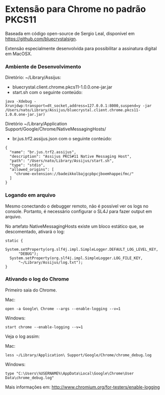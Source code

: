 # Extensão para Chrome no padrão PKCS11

Baseada em código open-source de Sergio Leal, disponível em https://github.com/bluecrystalsign.

Extensão especialmente desenvolvida para possibilitar a assinatura digital em MacOSX.

### Ambiente de Desenvolvimento

Diretório: ~/Library/Assijus:

* bluecrystal.client.chrome.pkcs11-1.0.0.one-jar.jar
* start.sh com o seguinte conteúdo:

```
java -Xdebug -Xrunjdwp:transport=dt_socket,address=127.0.0.1:8000,suspend=y -jar /Users/nato/Library/Assijus/bluecrystal.client.chrome.pkcs11-1.0.0.one-jar.jar)
```

Diretório ~/Library/Application Support/Google/Chrome/NativeMessagingHosts/
* br.jus.trf2.assijus.json com o seguinte conteúdo:

```
{
  "name": "br.jus.trf2.assijus",
  "description": "Assijus PKCS#11 Native Messaging Host",
  "path": "/Users/nato/Library/Assijus/start.sh",
  "type": "stdio",
  "allowed_origins": [
    "chrome-extension://badeikkolbajgcpbpcjboemhappeifmc/"
  ]
}
```

### Logando em arquivo

Mesmo conectando o debugger remoto, não é possível ver os logs no console. Portanto, é necessário configurar o SL4J para fazer output em arquivo.

No artefato NativeMessagingHosts existe um bloco estático que, se descomentado, ativará o log:

```
static {
  System.setProperty(org.slf4j.impl.SimpleLogger.DEFAULT_LOG_LEVEL_KEY,
      "DEBUG");
  System.setProperty(org.slf4j.impl.SimpleLogger.LOG_FILE_KEY,
      "~/Library/Assijus/log.txt");
}
```

### Ativando o log do Chrome

Primeiro saia do Chrome.

Mac:
```
open -a Google\ Chrome --args --enable-logging --v=1
```

Windows:
```
start chrome --enable-logging --v=1
```

Veja o log assim:

Mac:
```
less ~/Library/Application\ Support/Google/Chrome/chrome_debug.log
```

Windows:
```
type "C:\Users\%USERNAME%\AppData\Local\Google\Chrome\User Data\chrome_debug.log"
```

Mais informações em: http://www.chromium.org/for-testers/enable-logging
